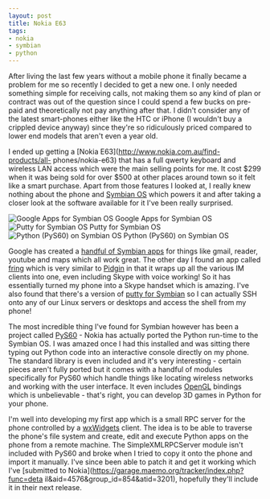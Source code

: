 ```yaml
--- 
layout: post
title: Nokia E63
tags: 
- nokia
- symbian
- python
---
```

After living the last few years without a mobile phone it finally became a
problem for me so recently I decided to get a new one. I only needed something
simple for receiving calls, not making them so any kind of plan or contract
was out of the question since I could spend a few bucks on pre-paid and
theoretically not pay anything after that. I didn't consider any of the latest
smart-phones either like the HTC or iPhone (I wouldn't buy a crippled device
anyway) since they're so ridiculously priced compared to lower end models that
aren't even a year old.

I ended up getting a [Nokia E63](http://www.nokia.com.au/find-products/all-
phones/nokia-e63) that has a full qwerty keyboard and wireless LAN access
which were the main selling points for me. It cost $299 when it was being sold
for over $500 at other places around town so it felt like a smart purchase.
Apart from those features I looked at, I really knew nothing about the phone
and [Symbian OS](http://symbian.org/) which powers it and after taking a
closer look at the software available for it I've been really surprised.

![Google Apps for Symbian
OS](http://media.tumblr.com/tumblr_ksm6cyOpF11qa0qji.png) Google Apps for
Symbian OS ![Putty for Symbian
OS](http://media.tumblr.com/tumblr_ksm6dyg1OZ1qa0qji.png) Putty for Symbian OS
![Python (PyS60) on Symbian
OS](http://media.tumblr.com/tumblr_ksm6eqDj7h1qa0qji.png) Python (PyS60) on
Symbian OS

Google has created a [handful of Symbian
apps](http://www.google.com/mobile/products.html#p=default) for things like
gmail, reader, youtube and maps which all work great. The other day I found an
app called [fring](http://www.fring.com) which is very similar to
[Pidgin](http://pidgin.im/) in that it wraps up all the various IM clients
into one, even including Skype with voice working! So it has essentially
turned my phone into a Skype handset which is amazing. I've also found that
there's a version of [putty for Symbian](http://s2putty.sourceforge.net/) so I
can actually SSH onto any of our Linux servers or desktops and access the
shell from my phone!

The most incredible thing I've found for Symbian however has been a project
called [PyS60](https://garage.maemo.org/projects/pys60/) - Nokia has actually
ported the Python run-time to the Symbian OS. I was amazed once I had this
installed and was sitting there typing out Python code into an interactive
console directly on my phone. The standard library is even included and it's
very interesting - certain pieces aren't fully ported but it comes with a
handful of modules specifically for PyS60 which handle things like locating
wireless networks and working with the user interface. It even includes
[OpenGL](http://www.opengl.org/) bindings which is unbelievable - that's
right, you can develop 3D games in Python for your phone.

I'm well into developing my first app which is a small RPC server for the
phone controlled by a [wxWidgets](http://wxwidgets.org/) client. The idea is
to be able to traverse the phone's file system and create, edit and execute
Python apps on the phone from a remote machine. The SimpleXMLRPCServer module
isn't included with PyS60 and broke when I tried to copy it onto the phone and
import it manually. I've since been able to patch it and get it working which
I've [submitted to Nokia](https://garage.maemo.org/tracker/index.php?func=deta
il&aid=4576&group_id=854&atid=3201), hopefully they'll include it in their
next release.
